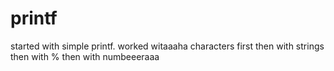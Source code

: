 # printf
started with simple printf.
worked witaaaha characters first
then with strings
then with %
then with numbeeeraaa
